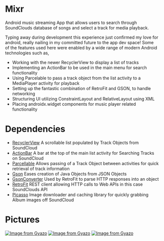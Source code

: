 # Mixr
Android music streaming App that allows users to search through SoundClouds database of songs and select a track for media playback.

Typing away during development this experience just confirmed my love for android, really nailing in my committed future to the app dev space!
Some of the features used here were enabled by a wide range of modern Android technologies such as,

- Working with the newer RecyclerView to display a list of tracks
- Implementing an ActionBar to be used in the main menu for search functionality
- Using Parcelable to pass a track object from the list activity to a MediaPlayer activity for playback
- Setting up the fantastic combination of RetroFit and GSON, to handle networking
- Structuring UI utilizing ConstraintLayout and RelativeLayout using XML
- Placing androidx.widget components for music player related functionality

# Dependencies
* [RecyclerView](https://developer.android.com/jetpack/androidx/releases/recyclerview) A scrollable list populated by Track Objects from SoundCloud
* [ActionBar](https://developer.android.com/reference/android/app/ActionBar) A bar at the top of the main list activity for Searching Tracks on SoundCloud
* [Parcellable](https://developer.android.com/reference/android/os/Parcelable) Allows passing of a Track Object between activities for quick retrieval of track information
* [Gson](https://github.com/google/gson) Eases creation of Java Objects from JSON Objects
* [GsonConverter](https://github.com/square/retrofit/tree/master/retrofit-converters/gson) Used by RetroFit to parse HTTP responses into an object
* [RetroFit](https://github.com/square/retrofit) REST client allowing HTTP calls to Web APIs in this case SoundClouds API
* [Picasso](https://github.com/square/picasso) Image downloader and caching library for quickly grabbing Album images off SoundCloud

# Pictures
[![Image from Gyazo](https://i.gyazo.com/8bf4d9c459ee8261e8d7455b3ac08264.gif)](https://gyazo.com/8bf4d9c459ee8261e8d7455b3ac08264)
[![Image from Gyazo](https://i.gyazo.com/4c5c3724b998778bdd8f72e9c6ee1943.gif)](https://gyazo.com/4c5c3724b998778bdd8f72e9c6ee1943)
[![Image from Gyazo](https://i.gyazo.com/f94ba7b262d9aaba9ea450ad36595445.gif)](https://gyazo.com/f94ba7b262d9aaba9ea450ad36595445)
